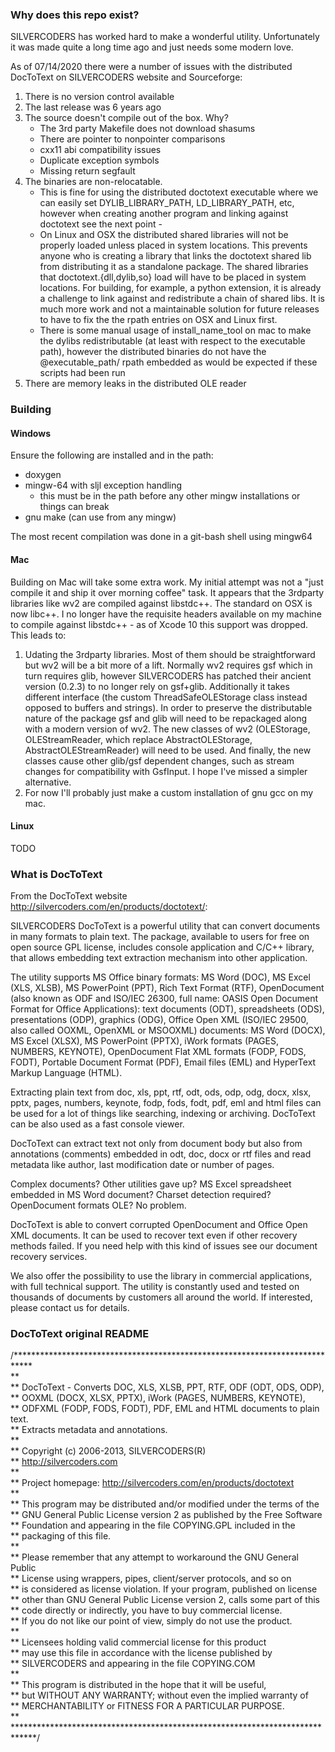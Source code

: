 ### Why does this repo exist?
SILVERCODERS has worked hard to make a wonderful utility. Unfortunately it was made quite a long time ago and just needs some modern love.

As of 07/14/2020 there were a number of issues with the distributed DocToText on SILVERCODERS website and Sourceforge:

1. There is no version control available
2. The last release was 6 years ago
3. The source doesn't compile out of the box. Why?
    - The 3rd party Makefile does not download shasums
    - There are pointer to nonpointer comparisons
    - cxx11 abi compatibility issues
    - Duplicate exception symbols
    - Missing return segfault
4. The binaries are non-relocatable. 
    - This is fine for using the distributed doctotext executable where we can easily set DYLIB_LIBRARY_PATH, LD_LIBRARY_PATH, etc, however when creating another program and linking against doctotext see the next point -
    - On Linux and OSX the distributed shared libraries will not be properly loaded unless placed in system locations. This prevents anyone who is creating a library that links the doctotext shared lib from distributing it as a standalone package. The shared libraries that doctotext.{dll,dylib,so} load will have to be placed in system locations. For building, for example, a python extension, it is already a challenge to link against and redistribute a chain of shared libs. It is much more work and not a maintainable solution for future releases to have to fix the the rpath entries on OSX and Linux first.
    - There is some manual usage of install_name_tool on mac to make the dylibs redistributable (at least with respect to the executable path), however the distributed binaries do not have the @executable_path/ rpath embedded as would be expected if these scripts had been run
5. There are memory leaks in the distributed OLE reader

### Building
#### Windows
Ensure the following are installed and in the path:
- doxygen
- mingw-64 with sljl exception handling
    - this must be in the path before any other mingw installations or things can break
- gnu make (can use from any mingw)

The most recent compilation was done in a git-bash shell using mingw64

#### Mac
Building on Mac will take some extra work. My initial attempt was not a "just compile it and ship it over morning coffee" task. It appears that the 3rdparty libraries like wv2 are compiled against libstdc++. The standard on OSX is now libc++. I no longer have the requisite headers available on my machine to compile against libstdc++ - as of Xcode 10 this support was dropped. This leads to:
1. Udating the 3rdparty libraries. Most of them should be straightforward but wv2 will be a bit more of a lift. Normally wv2 requires gsf which in turn requires glib, however SILVERCODERS has patched their ancient version (0.2.3) to no longer rely on gsf+glib. Additionally it takes different interface (the custom ThreadSafeOLEStorage class instead opposed to buffers and strings). In order to preserve the distributable nature of the package gsf and glib will need to be repackaged along with a modern version of wv2. The new classes of wv2 (OLEStorage, OLEStreamReader, which replace AbstractOLEStorage, AbstractOLEStreamReader) will need to be used. And finally, the new classes cause other glib/gsf dependent changes, such as stream changes for compatibility with GsfInput. I hope I've missed a simpler alternative.
2. For now I'll probably just make a custom installation of gnu gcc on my mac. 


#### Linux
TODO


### What is DocToText
From the DocToText website http://silvercoders.com/en/products/doctotext/:

SILVERCODERS DocToText is a powerful utility that can convert documents in many formats to plain text. The package, available to users for free on open source GPL license, includes console application and C/C++ library, that allows embedding text extraction mechanism into other application.

The utility supports MS Office binary formats: MS Word (DOC), MS Excel (XLS, XLSB), MS PowerPoint (PPT), Rich Text Format (RTF), OpenDocument (also known as ODF and ISO/IEC 26300, full name: OASIS Open Document Format for Office Applications): text documents (ODT), spreadsheets (ODS), presentations (ODP), graphics (ODG), Office Open XML (ISO/IEC 29500, also called OOXML, OpenXML or MSOOXML) documents: MS Word (DOCX), MS Excel (XLSX), MS PowerPoint (PPTX), iWork formats (PAGES, NUMBERS, KEYNOTE), OpenDocument Flat XML formats (FODP, FODS, FODT), Portable Document Format (PDF), Email files (EML) and HyperText Markup Language (HTML).

Extracting plain text from doc, xls, ppt, rtf, odt, ods, odp, odg, docx, xlsx, pptx, pages, numbers, keynote, fodp, fods, fodt, pdf, eml and html files can be used for a lot of things like searching, indexing or archiving. DocToText can be also used as a fast console viewer.

DocToText can extract text not only from document body but also from annotations (comments) embedded in odt, doc, docx or rtf files and read metadata like author, last modification date or number of pages.

Complex documents? Other utilities gave up? MS Excel spreadsheet embedded in MS Word document? Charset detection required? OpenDocument formats OLE? No problem.

DocToText is able to convert corrupted OpenDocument and Office Open XML documents. It can be used to recover text even if other recovery methods failed. If you need help with this kind of issues see our document recovery services.

We also offer the possibility to use the library in commercial applications, with full technical support. The utility is constantly used and tested on thousands of documents by customers all around the world. If interested, please contact us for details.

### DocToText original README
/****************************************************************************  
**  
** DocToText - Converts DOC, XLS, XLSB, PPT, RTF, ODF (ODT, ODS, ODP),  
**             OOXML (DOCX, XLSX, PPTX), iWork (PAGES, NUMBERS, KEYNOTE),  
**             ODFXML (FODP, FODS, FODT), PDF, EML and HTML documents to plain text.  
**             Extracts metadata and annotations.   
**  
** Copyright (c) 2006-2013, SILVERCODERS(R)  
** http://silvercoders.com  
**  
** Project homepage: http://silvercoders.com/en/products/doctotext  
**  
** This program may be distributed and/or modified under the terms of the  
** GNU General Public License version 2 as published by the Free Software  
** Foundation and appearing in the file COPYING.GPL included in the  
** packaging of this file.  
**  
** Please remember that any attempt to workaround the GNU General Public  
** License using wrappers, pipes, client/server protocols, and so on  
** is considered as license violation. If your program, published on license  
** other than GNU General Public License version 2, calls some part of this  
** code directly or indirectly, you have to buy commercial license.  
** If you do not like our point of view, simply do not use the product.  
**  
** Licensees holding valid commercial license for this product  
** may use this file in accordance with the license published by  
** SILVERCODERS and appearing in the file COPYING.COM  
**  
** This program is distributed in the hope that it will be useful,  
** but WITHOUT ANY WARRANTY; without even the implied warranty of  
** MERCHANTABILITY or FITNESS FOR A PARTICULAR PURPOSE.  
**  
*****************************************************************************/  
